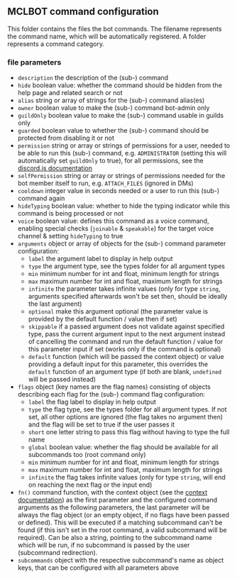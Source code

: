 ## MCLBOT command configuration

This folder contains the files the bot commands. The filename represents the command name, which will be automatically registered. A folder represents a command category.

### file parameters

- `description` the description of the (sub-) command
- `hide` boolean value: whether the command should be hidden from the help page and related search or not
- `alias` string or array of strings for the (sub-) command alias(es)
- `owner` boolean value to make the (sub-) command bot-admin only
- `guildOnly` boolean value to make the (sub-) command usable in guilds only
- `guarded` boolean value to whether the (sub-) command should be protected from disabling it or not
- `permission` string or array or strings of permissions for a user, needed to be able to run this  (sub-) command, e.g. `ADMINISTRATOR` (setting this will automatically set `guildOnly` to true), for all permissions, see the [discord.js documentation](https://discord.js.org/#/docs/main/stable/class/Permissions?scrollTo=s-FLAGS)
- `selfPermission` string or array or strings of permissions needed for the bot member itself to run, e.g. `ATTACH_FILES` (ignored in DMs)
- `cooldown` integer value in seconds needed or a user to run this  (sub-) command again
- `hideTyping` boolean value: whether to hide the typing indicator while this command is being processed or not
- `voice` boolean value: defines this command as a voice command, enabling special checks (`joinable` & `speakable`) for the target voice channel & setting `hideTyping` to true
- `arguments` object or array of objects for the (sub-) command parameter configuration:
  - `label` the argument label to display in help output
  - `type` the argument type, see the types folder for all argument types
  - `min` minimum number for int and float, minimum length for strings
  - `max` maximum number for int and float, maximum length for strings
  - `infinite` the parameter takes infinite values (only for type `string`, arguments specified afterwards won't be set then, should be ideally the last argument)
  - `optional` make this argument optional (the parameter value is provided by the default function / value then if set)
  - `skippable` if a passed argument does not validate against specified type, pass the current argument input to the next argument instead of cancelling the command and run the default function / value for this parameter input if set (works only if the command is optional)
  - `default` function (which will be passed the context object) or value providing a default input for this parameter, this overrides the `default` function of an argument type (if both are blank, `undefined` will be passed instead)
- `flags` object (key names are the flag names) consisting of objects describing each flag for the (sub-) command flag configuration:
  - `label` the flag label to display in help output
  - `type` the flag type, see the types folder for all argument types. If not set, all other options are ignored (the flag takes no argument then) and the flag will be set to true if the user passes it
  - `short` one letter string to pass this flag without having to type the full name
  - `global` boolean value: whether the flag should be available for all subcommands too (root command only)
  - `min` minimum number for int and float, minimum length for strings
  - `max` maximum number for int and float, maximum length for strings
  - `infinite` the flag takes infinite values (only for type `string`, will end on reaching the next flag or the input end)
- `fn()` command function, with the context object (see the [context documentation](../context.md)) as the first parameter and the configured command arguments as the following parameters, the last parameter will be always the flag object (or an empty object, if no flags have been passed or defined). This will be executed if a matching subcommand can't be found (if this isn't set in the root command, a valid subcommand will be required).
Can be also a string, pointing to the subcommand name which will be run, if no subcommand is passed by the user (subcommand redirection).
- `subcommands` object with the respective subcommand's name as object keys, that can be configured with all parameters above
